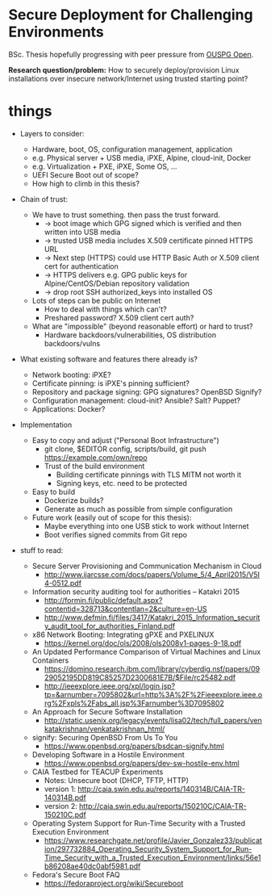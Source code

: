 # Secure Deployment for Challenging Environments

BSc. Thesis hopefully progressing with peer pressure from [OUSPG Open](https://github.com/ouspg/ouspg-open).

**Research question/problem:** How to securely deploy/provision Linux installations over insecure network/Internet using trusted starting point?

# things

 * Layers to consider:
   * Hardware, boot, OS, configuration management, application
   * e.g. Physical server + USB media, iPXE, Alpine, cloud-init, Docker
   * e.g. Virtualization + PXE, iPXE, Some OS, ...
   * UEFI Secure Boot out of scope?
   * How high to climb in this thesis?

 * Chain of trust:
   * We have to trust something. then pass the trust forward.
     * -> boot image which GPG signed which is verified and then written into USB media
     * -> trusted USB media includes X.509 certificate pinned HTTPS URL
     * -> Next step (HTTPS) could use HTTP Basic Auth or X.509 client cert for authentication
     * -> HTTPS delivers e.g. GPG public keys for Alpine/CentOS/Debian repository validation
     * -> drop root SSH authorized_keys into installed OS
   * Lots of steps can be public on Internet
     * How to deal with things which can't?
     * Preshared password? X.509 client cert auth?
   * What are "impossible" (beyond reasonable effort) or hard to trust?
     * Hardware backdoors/vulnerabilities, OS distribution backdoors/vulns

 * What existing software and features there already is?
   * Network booting: iPXE?
   * Certificate pinning: is iPXE's pinning sufficient?
   * Repository and package signing: GPG signatures? OpenBSD Signify?
   * Configuration management: cloud-init? Ansible? Salt? Puppet?
   * Applications: Docker?

 * Implementation
   * Easy to copy and adjust ("Personal Boot Infrastructure")
     * git clone, $EDITOR config, scripts/build, git push https://example.com/own/repo
     * Trust of the build environment
       * Building certificate pinnings with TLS MITM not worth it
       * Signing keys, etc. need to be protected
   * Easy to build
     * Dockerize builds?
     * Generate as much as possible from simple configuration
   * Future work (easily out of scope for this thesis):
     * Maybe everything into one USB stick to work without Internet
     * Boot verifies signed commits from Git repo

 * stuff to read:
   * Secure Server Provisioning and Communication Mechanism in Cloud
     * http://www.ijarcsse.com/docs/papers/Volume_5/4_April2015/V5I4-0512.pdf
   * Information security auditing tool for authorities – Katakri 2015
     * http://formin.fi/public/default.aspx?contentid=328713&contentlan=2&culture=en-US
     * http://www.defmin.fi/files/3417/Katakri_2015_Information_security_audit_tool_for_authorities_Finland.pdf
   * x86 Network Booting: Integrating gPXE and PXELINUX
     * https://kernel.org/doc/ols/2008/ols2008v1-pages-9-18.pdf
   * An Updated Performance Comparison of Virtual Machines and Linux Containers
     * https://domino.research.ibm.com/library/cyberdig.nsf/papers/0929052195DD819C85257D2300681E7B/$File/rc25482.pdf
     * http://ieeexplore.ieee.org/xpl/login.jsp?tp=&arnumber=7095802&url=http%3A%2F%2Fieeexplore.ieee.org%2Fxpls%2Fabs_all.jsp%3Farnumber%3D7095802
   * An Approach for Secure Software Installation
     * http://static.usenix.org/legacy/events/lisa02/tech/full_papers/venkatakrishnan/venkatakrishnan_html/
   * signify: Securing OpenBSD From Us To You
     * https://www.openbsd.org/papers/bsdcan-signify.html
   * Developing Software in a Hostile Environment
     * https://www.openbsd.org/papers/dev-sw-hostile-env.html
   * CAIA Testbed for TEACUP Experiments
     * Notes: Unsecure boot (DHCP, TFTP, HTTP)
     * version 1: http://caia.swin.edu.au/reports/140314B/CAIA-TR-140314B.pdf
     * version 2: http://caia.swin.edu.au/reports/150210C/CAIA-TR-150210C.pdf
   * Operating System Support for Run-Time Security with a Trusted Execution Environment
     * https://www.researchgate.net/profile/Javier_Gonzalez33/publication/297732884_Operating_Security_System_Support_for_Run-Time_Security_with_a_Trusted_Execution_Environment/links/56e1b86208ae40dc0abf5981.pdf
   * Fedora's Secure Boot FAQ
     * https://fedoraproject.org/wiki/Secureboot
